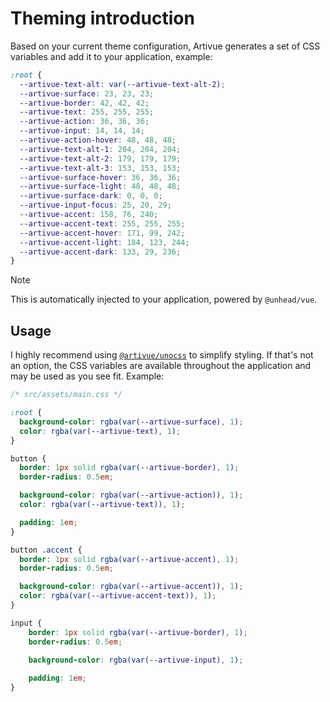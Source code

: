 # Theming introduction

Based on your current theme configuration, Artivue generates a set of CSS variables and add it to your application, example:

```css
:root {
  --artivue-text-alt: var(--artivue-text-alt-2);
  --artivue-surface: 23, 23, 23;
  --artivue-border: 42, 42, 42;
  --artivue-text: 255, 255, 255;
  --artivue-action: 36, 36, 36;
  --artivue-input: 14, 14, 14;
  --artivue-action-hover: 48, 48, 48;
  --artivue-text-alt-1: 204, 204, 204;
  --artivue-text-alt-2: 179, 179, 179;
  --artivue-text-alt-3: 153, 153, 153;
  --artivue-surface-hover: 36, 36, 36;
  --artivue-surface-light: 48, 48, 48;
  --artivue-surface-dark: 0, 0, 0;
  --artivue-input-focus: 25, 20, 29;
  --artivue-accent: 158, 76, 240;
  --artivue-accent-text: 255, 255, 255;
  --artivue-accent-hover: 171, 99, 242;
  --artivue-accent-light: 184, 123, 244;
  --artivue-accent-dark: 133, 29, 236;
}
```

> [!NOTE]
> This is automatically injected to your application, powered by `@unhead/vue`.

## Usage

I highly recommend using [`@artivue/unocss`](/integrations/unocss) to simplify styling. If that's not an option, the CSS variables are available throughout the application and may be used as you see fit. Example:

```css
/* src/assets/main.css */

:root {
  background-color: rgba(var(--artivue-surface), 1);
  color: rgba(var(--artivue-text), 1);
}

button {
  border: 1px solid rgba(var(--artivue-border), 1);
  border-radius: 0.5em;

  background-color: rgba(var(--artivue-action)), 1);
  color: rgba(var(--artivue-text)), 1);

  padding: 1em;
}

button .accent {
  border: 1px solid rgba(var(--artivue-accent), 1);
  border-radius: 0.5em;

  background-color: rgba(var(--artivue-accent)), 1);
  color: rgba(var(--artivue-accent-text)), 1);
}

input {
    border: 1px solid rgba(var(--artivue-border), 1);
    border-radius: 0.5em;

    background-color: rgba(var(--artivue-input), 1);
    
    padding: 1em;
}
```
